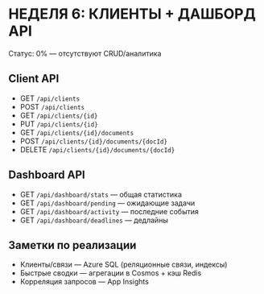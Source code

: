 # НЕДЕЛЯ 6: КЛИЕНТЫ + ДАШБОРД API

Статус: 0% — отсутствуют CRUD/аналитика

## Client API

- GET `/api/clients`
- POST `/api/clients`
- GET `/api/clients/{id}`
- PUT `/api/clients/{id}`
- GET `/api/clients/{id}/documents`
- POST `/api/clients/{id}/documents/{docId}`
- DELETE `/api/clients/{id}/documents/{docId}`

## Dashboard API

- GET `/api/dashboard/stats` — общая статистика
- GET `/api/dashboard/pending` — ожидающие задачи
- GET `/api/dashboard/activity` — последние события
- GET `/api/dashboard/deadlines` — дедлайны

## Заметки по реализации

- Клиенты/связи — Azure SQL (реляционные связи, индексы)
- Быстрые сводки — агрегации в Cosmos + кэш Redis
- Корреляция запросов — App Insights


